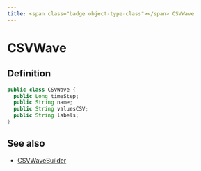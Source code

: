 ```yaml
---
title: <span class="badge object-type-class"></span> CSVWave
---
```

# <span class="badge object-type-class"></span> CSVWave

## Definition

```java
public class CSVWave {
  public Long timeStep;
  public String name;
  public String valuesCSV;
  public String labels;
}
```
## See also

 * <span class="badge builder"></span> [CSVWaveBuilder](./builder-CSVWaveBuilder.md)
